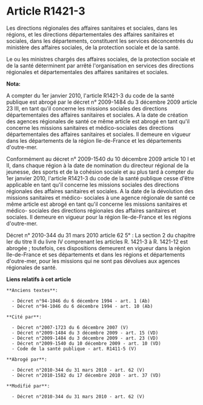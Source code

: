 # Article R1421-3

Les directions régionales des affaires sanitaires et sociales, dans les régions, et les directions départementales des
affaires sanitaires et sociales, dans les départements, constituent les services déconcentrés du ministère des affaires
sociales, de la protection sociale et de la santé.

Le ou les ministres chargés des affaires sociales, de la protection sociale et de la santé déterminent par arrêté
l'organisation en services des directions régionales et départementales des affaires sanitaires et sociales.

**Nota:**

A compter du 1er janvier 2010, l'article R1421-3 du code de la santé publique est abrogé par le décret n° 2009-1484 du 3
décembre 2009 article 23 III, en tant qu'il concerne les missions sociales des directions départementales des affaires
sanitaires et sociales. A la date de création des agences régionales de santé ce même article est abrogé en tant qu'il
concerne les missions sanitaires et médico-sociales des directions départementales des affaires sanitaires et sociales. Il
demeure en vigueur dans les départements de la région Ile-de-France et les départements d'outre-mer.

Conformément au décret n° 2009-1540 du 10 décembre 2009 article 10 I et II, dans chaque région à la date de nomination du
directeur régional de la jeunesse, des sports et de la cohésion sociale et au plus tard à compter du 1er janvier 2010,
l'article R1421-3 du code de la santé publique cesse d'être applicable en tant qu'il concerne les missions sociales des
directions régionales des affaires sanitaires et sociales. A la date de la dévolution des missions sanitaires et médico-
sociales à une agence régionale de santé ce même article est abrogé en tant qu'il concerne les missions sanitaires et médico-
sociales des directions régionales des affaires sanitaires et sociales. Il demeure en vigueur pour la région Ile-de-France et
les régions d'outre-mer.

Décret n° 2010-344 du 31 mars 2010 article 62 5° : La section 2 du chapitre Ier du titre II du livre IV comprenant les
articles R.  1421-3 à R. 1421-12 est abrogée ; toutefois, ces dispositions demeurent en vigueur dans la  région Ile-de-France
et ses départements et dans les régions et départements  d'outre-mer, pour les missions qui ne sont pas dévolues aux agences
régionales  de santé.

**Liens relatifs à cet article**

	**Anciens textes**:

	  - Décret n°94-1046 du 6 décembre 1994 - art. 1 (Ab)
	  - Décret n°94-1046 du 6 décembre 1994 - art. 10 (Ab)

	**Cité par**:

	  - Décret n°2007-1723 du 6 décembre 2007 (V)
	  - Décret n°2009-1484 du 3 décembre 2009 - art. 15 (VD)
	  - Décret n°2009-1484 du 3 décembre 2009 - art. 23 (VD)
	  - Décret n°2009-1540 du 10 décembre 2009 - art. 10 (VD)
	  - Code de la santé publique - art. R1411-5 (V)

	**Abrogé par**:

	  - Décret n°2010-344 du 31 mars 2010 - art. 62 (V)
	  - Décret n°2010-1582 du 17 décembre 2010 - art. 37 (VD)

	**Modifié par**:

	  - Décret n°2010-344 du 31 mars 2010 - art. 62 (V)

